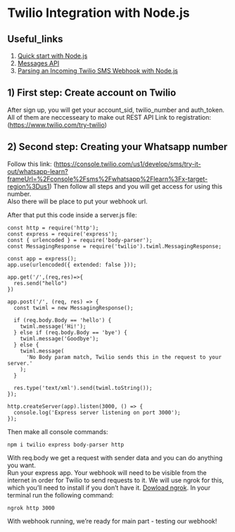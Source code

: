 # Twilio Integration with Node.js 

## Useful_links
1) [Quick start with Node.js ](https://www.twilio.com/docs/whatsapp/quickstart/node) 
2) [Messages API](https://www.twilio.com/docs/sms/api/message-resource) 
3) [Parsing an Incoming Twilio SMS Webhook with Node.js](https://www.twilio.com/blog/parsing-an-incoming-twilio-sms-webhook-with-node-js)
 
 
## 1) First step: Create account on Twilio
After sign up, you will get your account_sid, twilio_number and auth_token. All of them are neccesseary to make out REST API
Link to registration: (https://www.twilio.com/try-twilio)

## 2) Second step: Creating your Whatsapp number
Follow this link: (https://console.twilio.com/us1/develop/sms/try-it-out/whatsapp-learn?frameUrl=%2Fconsole%2Fsms%2Fwhatsapp%2Flearn%3Fx-target-region%3Dus1)
Then follow all steps and you will get access for using this number.   
Also there will be place to put your webhook url.

After that put this code inside a server.js file:
```
const http = require('http');
const express = require('express');
const { urlencoded } = require('body-parser');
const MessagingResponse = require('twilio').twiml.MessagingResponse;

const app = express();
app.use(urlencoded({ extended: false }));

app.get('/',(req,res)=>{
  res.send("hello")
})

app.post('/', (req, res) => {
  const twiml = new MessagingResponse();

  if (req.body.Body == 'hello') {
    twiml.message('Hi!');
  } else if (req.body.Body == 'bye') {
    twiml.message('Goodbye');
  } else {
    twiml.message(
      'No Body param match, Twilio sends this in the request to your server.'
    );
  }

  res.type('text/xml').send(twiml.toString());
});

http.createServer(app).listen(3000, () => {
  console.log('Express server listening on port 3000');
});
 ``` 
 Then make all console commands:
 
```
npm i twilio express body-parser http
```
With req.body we get a request with sender data and you can do anything you want.  
Run your express app. Your webhook will need to be visible from the internet in order for Twilio to send requests to it. We will use ngrok for this, which you’ll need to install if you don’t have it. [Dowload ngrok](https://ngrok.com/download). In your terminal run the following command:
```
ngrok http 3000
```

With webhook running, we’re ready for main part - testing our webhook!

